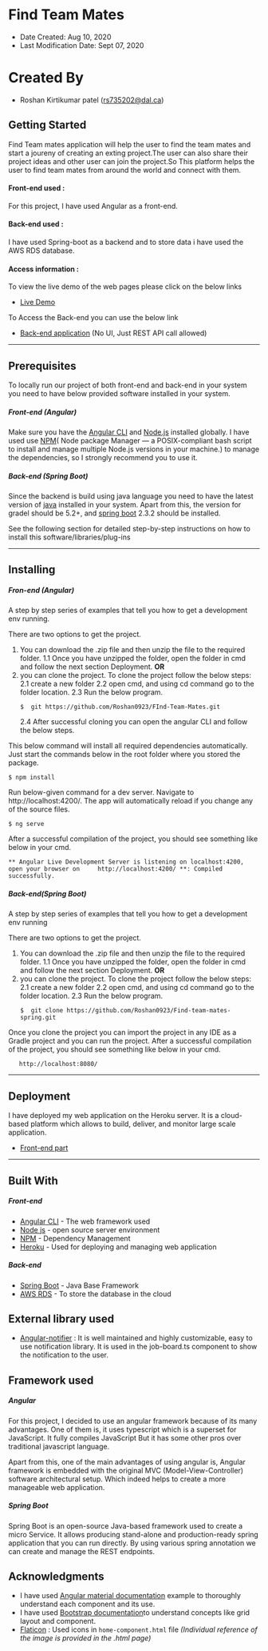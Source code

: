# Find Team Mates
* Date Created:  Aug 10, 2020
* Last Modification Date: Sept 07, 2020

# Created By
* Roshan Kirtikumar patel (rs735202@dal.ca)

## Getting Started

Find Team mates application will help the user to find the team mates and start a joureny of creating an exting project.The user can also share their project ideas and other user can join the project.So This platform helps the user to find team mates from around the world and connect with them.

#### Front-end used :
For this project, I have used Angular as a front-end.
#### Back-end used :
I have used Spring-boot as a backend and to store data i have used the AWS RDS database.

#### Access information :

To view the live demo of the web pages please click on the below links
* [Live Demo](https://find-team-mates.herokuapp.com/home)

To Access the Back-end you can use the below link
* [Back-end application](https://find-team-mates-spring.herokuapp.com/) (No UI, Just REST API call allowed)

---


## Prerequisites
To locally run our project of both front-end and back-end in your system you need to have below provided software installed in your system.

##### Front-end (Angular)
Make sure you have the [Angular CLI](https://cli.angular.io/) and [Node.js](https://nodejs.org/en/) installed globally. I have used use [NPM](https://www.npmjs.com/)( Node package Manager — a POSIX-compliant bash script to install and manage multiple Node.js versions in your machine.) to manage the dependencies, so I strongly recommend you to use it. 

##### Back-end (Spring Boot)
Since the backend is build using java language you need to have the latest version of  [java](https://www.java.com/en/download/) installed in your system. Apart from this, the version for gradel should be 5.2+, and  [spring boot](https://spring.io/projects/spring-boot) 2.3.2 should be installed.

See the following section for detailed step-by-step instructions on how to install this software/libraries/plug-ins

---
## Installing

##### Fron-end (Angular)
A step by step series of examples that tell you how to get a development env running.

There are two options to get the project.
1. You can download the .zip file and then unzip the file to the required folder.
  1.1 Once you have unzipped the folder, open the folder in cmd and follow the next section Deployment.
**OR**
2. you can clone the project. To clone the project follow the below steps:
 2.1 create a new folder 
2.2 open cmd, and using cd command go to the folder location.
2.3 Run the below program.
    ```
    $  git https://github.com/Roshan0923/FInd-Team-Mates.git
    ```
    2.4 After successful cloning you can open the angular CLI and follow the below steps.


This below command will install all required dependencies automatically. Just start the commands below in the root folder where you stored the package.

```
$ npm install
```

Run below-given command for a dev server. Navigate to http://localhost:4200/. The app will automatically reload if you change any of the source files.
```
$ ng serve
```

After a successful compilation of the project, you should see something like below in your cmd.
```
** Angular Live Development Server is listening on localhost:4200, open your browser on     http://localhost:4200/ **: Compiled successfully.
```

##### Back-end(Spring Boot)
A step by step series of examples that tell you how to get a development env running

There are two options to get the project.
1. You can download the .zip file and then unzip the file to the required folder.
  1.1 Once you have unzipped the folder, open the folder in cmd and follow the next section Deployment.
**OR**
2. you can clone the project. To clone the project follow the below steps:
 2.1 create a new folder 
2.2 open cmd, and using cd command go to the folder location.
2.3 Run the below program.
    ```
    $  git clone https://github.com/Roshan0923/Find-team-mates-spring.git
    ```
Once you clone the project you can import the project in any IDE as a Gradle project and you can run the project. After a successful compilation of the project, you should see something like below in your cmd.
```
   http://localhost:8080/ 
```

---

## Deployment
I have deployed my web application on the Heroku server. It is a cloud-based platform which allows to build, deliver, and monitor large scale application.
* [Front-end part](https://find-team-mates.herokuapp.com/home)

---

## Built With
##### Front-end
* [Angular CLI](https://cli.angular.io/) - The web framework used
* [Node js](https://nodejs.org/en/) - open source server environment
* [NPM](https://www.npmjs.com/) - Dependency Management
* [Heroku](https://www.heroku.com/) - Used for deploying and managing web application
##### Back-end
* [Spring Boot](https://spring.io/projects/spring-boot) - Java Base Framework
* [AWS RDS](https://aws.amazon.com/rds/) - To store the database in the cloud

## External library used

*  [Angular-notifier](https://www.npmjs.com/package/angular-notifier) : It is well maintained and highly customizable, easy to use notification library. It is used in the job-board.ts component to show the notification to the user.


## Framework used
##### Angular
For this project, I  decided to use an angular framework because of its many advantages. One of them is, it uses typescript which is a superset for JavaScript. It fully compiles JavaScript But it has some other pros over traditional javascript language.

Apart from this, one of the main advantages of using angular is, Angular framework is embedded with the original MVC (Model-View-Controller) software architectural setup. Which indeed helps to create a more manageable web application.
##### Spring Boot
Spring Boot is an open-source Java-based framework used to create a micro Service. It allows producing stand-alone and production-ready spring application that you can run directly. By using various spring annotation we can create and manage the REST endpoints.

## Acknowledgments

* I have used [Angular material documentation](https://material.angular.io/) example to thoroughly understand each component and its use.
* I have used [Bootstrap documentation](https://getbootstrap.com/docs/4.1/getting-started/introduction/)to understand concepts like grid layout and component.
* [Flaticon](https://www.flaticon.com/) : Used icons in `home-component.html` file *(Individual reference of the image is provided in the .html page)*


